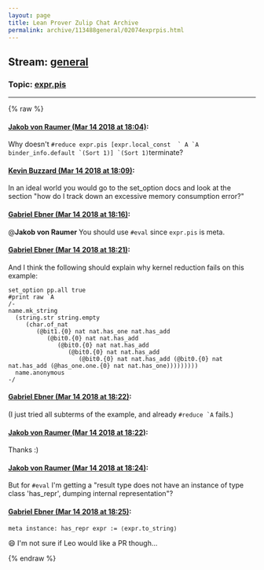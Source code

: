 ```yaml
---
layout: page
title: Lean Prover Zulip Chat Archive 
permalink: archive/113488general/02074exprpis.html
---
```


## Stream: [general](index.html)
### Topic: [expr.pis](02074exprpis.html)

---


{% raw %}
#### [ Jakob von Raumer (Mar 14 2018 at 18:04)](https://leanprover.zulipchat.com/#narrow/stream/113488-general/topic/expr.pis/near/123711391):
Why doesn't ``#reduce expr.pis [expr.local_const  ` A `A binder_info.default `(Sort 1)] `(Sort 1)``terminate?

#### [ Kevin Buzzard (Mar 14 2018 at 18:09)](https://leanprover.zulipchat.com/#narrow/stream/113488-general/topic/expr.pis/near/123711636):
In an ideal world you would go to the set_option docs and look at the section "how do I track down an excessive memory consumption error?"

#### [ Gabriel Ebner (Mar 14 2018 at 18:16)](https://leanprover.zulipchat.com/#narrow/stream/113488-general/topic/expr.pis/near/123711953):
@**Jakob von Raumer** You should use `#eval` since `expr.pis` is meta.

#### [ Gabriel Ebner (Mar 14 2018 at 18:21)](https://leanprover.zulipchat.com/#narrow/stream/113488-general/topic/expr.pis/near/123712203):
And I think the following should explain why kernel reduction fails on this example:
```lean
set_option pp.all true
#print raw `A
/-
name.mk_string
  (string.str string.empty
     (char.of_nat
        (@bit1.{0} nat nat.has_one nat.has_add
           (@bit0.{0} nat nat.has_add
              (@bit0.{0} nat nat.has_add
                 (@bit0.{0} nat nat.has_add
                    (@bit0.{0} nat nat.has_add (@bit0.{0} nat nat.has_add (@has_one.one.{0} nat nat.has_one)))))))))
  name.anonymous
-/
```

#### [ Gabriel Ebner (Mar 14 2018 at 18:22)](https://leanprover.zulipchat.com/#narrow/stream/113488-general/topic/expr.pis/near/123712256):
(I just tried all subterms of the example, and already ``#reduce `A`` fails.)

#### [ Jakob von Raumer (Mar 14 2018 at 18:22)](https://leanprover.zulipchat.com/#narrow/stream/113488-general/topic/expr.pis/near/123712261):
Thanks :)

#### [ Jakob von Raumer (Mar 14 2018 at 18:24)](https://leanprover.zulipchat.com/#narrow/stream/113488-general/topic/expr.pis/near/123712357):
But for `#eval` I'm getting a "result type does not have an instance of type class 'has_repr', dumping internal representation"?

#### [ Gabriel Ebner (Mar 14 2018 at 18:25)](https://leanprover.zulipchat.com/#narrow/stream/113488-general/topic/expr.pis/near/123712411):
```lean
meta instance: has_repr expr := ⟨expr.to_string⟩
```
:smile: I'm not sure if Leo would like a PR though...


{% endraw %}
